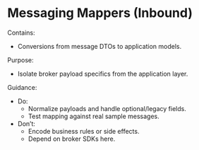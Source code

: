 # Messaging Mappers (Inbound)

Contains:

- Conversions from message DTOs to application models.

Purpose:

- Isolate broker payload specifics from the application layer.

Guidance:

- Do:
    - Normalize payloads and handle optional/legacy fields.
    - Test mapping against real sample messages.
- Don’t:
    - Encode business rules or side effects.
    - Depend on broker SDKs here.
